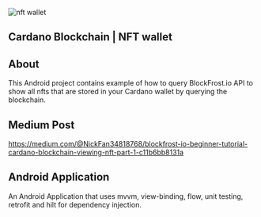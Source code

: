 ![nft wallet](https://media.giphy.com/media/PLjSAUOZy5XaRRF8Nr/giphy.gif)

## Cardano Blockchain | NFT wallet 

## About
This Android project contains example of how to query BlockFrost.io API to show all nfts that are stored in your Cardano wallet by querying the blockchain. 

## Medium Post 

https://medium.com/@NickFan34818768/blockfrost-io-beginner-tutorial-cardano-blockchain-viewing-nft-part-1-c11b6bb8131a

## Android Application

An Android Application that uses mvvm, view-binding, flow, unit testing, retrofit and hilt for dependency injection.
